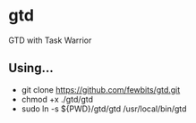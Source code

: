 # gtd
GTD with Task Warrior

## Using...

- git clone https://github.com/fewbits/gtd.git
- chmod +x ./gtd/gtd
- sudo ln -s ${PWD}/gtd/gtd /usr/local/bin/gtd
